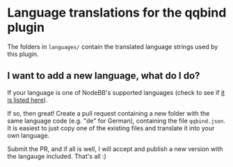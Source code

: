 # Language translations for the qqbind plugin

The folders in `languages/` contain the translated language strings used by this plugin.

## I want to add a new language, what do I do?

If your language is one of NodeBB's supported languages (check to see if [it is listed here](https://github.com/NodeBB/NodeBB/tree/master/public/language)).

If so, then great! Create a pull request containing a new folder with the same language code (e.g. "de" for German), containing the file `qqbind.json`. It is easiest to just copy one of the existing files and translate it into your own language.

Submit the PR, and if all is well, I will accept and publish a new version with the langauge included. That's all :)
